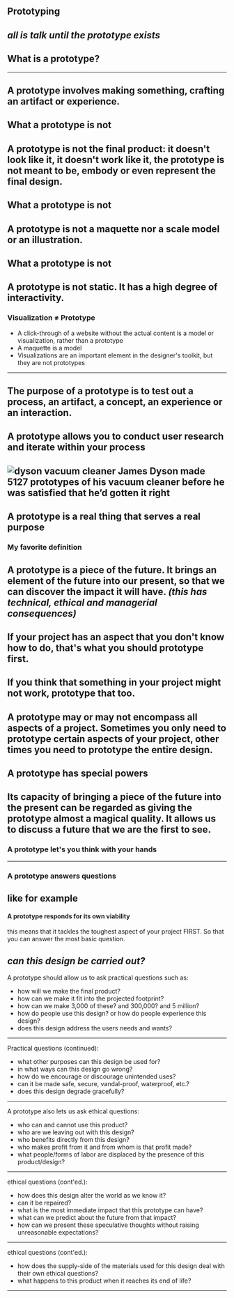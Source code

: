 ## Prototyping
_all is talk until the prototype exists_
---
## What is a prototype?
---
A prototype involves making something, crafting an artifact or experience.
---
## What a prototype is not
A prototype is not the final product: it doesn't look like it, it doesn't work like it, the prototype is not meant to be, embody or even represent the final design.
---
## What a prototype is not
A prototype is not a maquette nor a scale model or an illustration.
---
## What a prototype is not
A prototype is not static. It has a high degree of interactivity.
---
### Visualization ≠ Prototype
- A click-through of a website without the actual content is a model or visualization, rather than a prototype
- A maquette is a model
- Visualizations are an important element in the designer's toolkit, but they are not prototypes
---
The purpose of a prototype is to test out a process, an artifact, a concept, an experience or an interaction.
---
A prototype allows you to conduct user research and iterate within your process
---
![dyson vacuum cleaner](http://dealizon.com/images/2012/05/dyson-dc32-bagless-cylinder-vacuum-cleaner1.jpg)
James Dyson made 5127 prototypes of his vacuum cleaner before he was satisfied that he’d gotten it right
---
A prototype is a real thing that serves a real purpose
---
### My favorite definition
A prototype is a piece of the future. It brings an element of the future into our present, so that we can discover the impact it will have.
_(this has technical, ethical and managerial consequences)_
---
If your project has an aspect that you don't know how to do, that's what you should prototype first.
---
If you think that something in your project might not work, prototype that too.
---
A prototype may or may not encompass all aspects of a project. Sometimes you only need to prototype certain aspects of your project, other times you need to prototype the entire design.
---
## A prototype has special powers
Its capacity of bringing a piece of the future into the present can be regarded as giving the prototype almost a magical quality. It allows us to discuss a future that we are the first to see.
---
### A prototype let's you think with your hands
---
### A prototype answers questions
like for example
---
#### A prototype responds for its own **viability**
this means that it tackles the toughest aspect of your project FIRST. So that you can answer the most basic question.

_can this design be carried out?_
---
A prototype should allow us to ask practical questions such as:
- how will we make the final product?
- how can we make it fit into the projected footprint?
- how can we make 3,000 of these? and 300,000? and 5 million?
- how do people use this design? or how do people experience this design?
- does this design address the users needs and wants?
---
Practical questions (continued):
- what other purposes can this design be used for?
- in what ways can this design go wrong?
- how do we encourage or discourage unintended uses?
- can it be made safe, secure, vandal-proof, waterproof, etc.?
- does this design degrade gracefully?
---
A prototype also lets us ask ethical questions:
- who can and cannot use this product?
- who are we leaving out with this design?
- who benefits directly from this design?
- who makes profit from it and from whom is that profit made?
- what people/forms of labor are displaced by the presence of this product/design?
---
ethical questions (cont'ed.):
- how does this design alter the world as we know it?
- can it be repaired?
- what is the most immediate impact that this prototype can have?
- what can we predict about the future from that impact?
- how can we present these speculative thoughts without raising unreasonable expectations?
---
ethical questions (cont'ed.):
- how does the supply-side of the materials used for this design deal with their own ethical questions?
- what happens to this product when it reaches its end of life?
---
